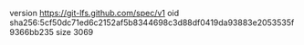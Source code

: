 version https://git-lfs.github.com/spec/v1
oid sha256:5cf50dc71ed6c2152af5b8344698c3d88df0419da93883e2053535f9366bb235
size 3069

